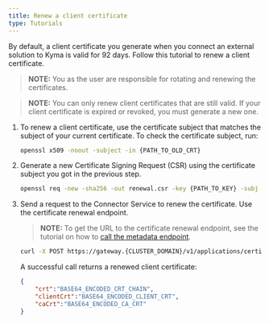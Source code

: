 ```yaml
---
title: Renew a client certificate
type: Tutorials
---
```


By default, a client certificate you generate when you connect an external solution to Kyma is valid for 92 days. Follow this tutorial to renew a client certificate.
 
> **NOTE:** You as the user are responsible for rotating and renewing the certificates.

>**NOTE:** You can only renew client certificates that are still valid. If your client certificate is expired or revoked, you must generate a new one.

1. To renew a client certificate, use the certificate subject that matches the subject of your current certificate. To check the certificate subject, run:

   ```bash
   openssl x509 -noout -subject -in {PATH_TO_OLD_CRT}
   ```

2. Generate a new Certificate Signing Request (CSR) using the certificate subject you got in the previous step.

   ```bash
   openssl req -new -sha256 -out renewal.csr -key {PATH_TO_KEY} -subj "{SUBJECT}"
   ```

3. Send a request to the Connector Service to renew the certificate. Use the certificate renewal endpoint.

   > **NOTE:** To get the URL to the certificate renewal endpoint, see the tutorial on how to [call the metadata endpoint](https://kyma-project.io/docs/components/application-connector/#tutorials-get-the-client-certificate-call-the-metadata-endpoint).

   ```bash
   curl -X POST https://gateway.{CLUSTER_DOMAIN}/v1/applications/certificates/renewals -d '{"csr":"BASE64_ENCODED_CSR"}' -k --cert {PATH_TO_OLD_CRT} --key {PATH_TO_KEY}
   ```

   A successful call returns a renewed client certificate:

   ```json
   {
       "crt":"BASE64_ENCODED_CRT_CHAIN",
       "clientCrt":"BASE64_ENCODED_CLIENT_CRT",
       "caCrt":"BASE64_ENCODED_CA_CRT"
   }
   ```

